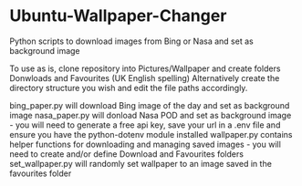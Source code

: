 # Ubuntu-Wallpaper-Changer

Python scripts to download images from Bing or Nasa and set as background image

To use as is, clone repository into Pictures/Wallpaper and create folders Donwloads and Favourites (UK English spelling)
Alternatively create the directory structure you wish and edit the file paths accordingly.

bing_paper.py will download Bing image of the day and set as background image
nasa_paper.py will donload Nasa POD and set as background image - you will need to generate a free api key, save your url in a .env file and ensure you have the python-dotenv module installed
wallpaper.py contains helper functions for downloading and managing saved images - you will need to create and/or define Download and Favourites folders
set_wallpaper.py will randomly set wallpaper to an image saved in the favourites folder
